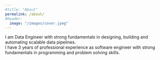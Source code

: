 ```yaml
---
#title: "About"
permalink: /about/
#header:
  image: "/images/cover.jpeg"
---
```


I am Data Engineer with strong fundamentals in designing, building and automating scalable data pipelines.<br/>
I have 3 years of professional experience as software engineer with strong fundamentals in programming and problem solving skills.
